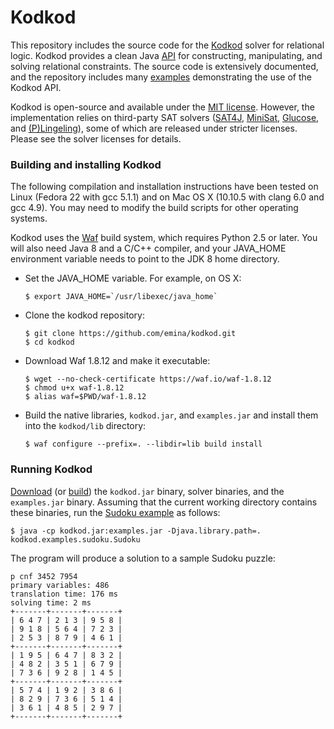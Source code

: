 Kodkod
=======

This repository includes the source code for the
[Kodkod](http://emina.github.io/kodkod/) solver for relational
logic.  Kodkod provides a clean Java [API](http://emina.github.io/kodkod/release/current/doc/) for constructing,
manipulating, and solving relational constraints. The
source code is extensively documented, and the repository includes
many [examples](https://github.com/emina/kodkod/tree/master/examples/kodkod/examples) demonstrating the use of the Kodkod API.

Kodkod is open-source and available under the [MIT license](LICENSE). However, the implementation relies on third-party SAT solvers ([SAT4J](http://www.sat4j.org), [MiniSat](http://minisat.se), [Glucose](http://www.labri.fr/perso/lsimon/glucose/), and [(P)Lingeling](http://fmv.jku.at/lingeling/)), some of which are released under stricter licenses. Please see the solver licenses for details.  

### Building and installing Kodkod

The following compilation and installation instructions have been
tested on Linux (Fedora 22 with gcc 5.1.1) and on Mac OS X (10.10.5 with clang 6.0 and gcc 4.9). You may
need to modify the build scripts for other operating systems.

Kodkod uses the [Waf](https://github.com/waf-project/waf) build
system, which requires Python 2.5 or later. You will also need Java 8
and a C/C++ compiler, and your JAVA_HOME environment variable needs to
point to the JDK 8 home directory.

* Set the JAVA_HOME variable.  For example, on OS X:

  ``$ export JAVA_HOME=`/usr/libexec/java_home` `` 
  
* Clone the kodkod repository:

  `$ git clone https://github.com/emina/kodkod.git`  
  `$ cd kodkod`  

* Download Waf 1.8.12 and make it executable:

  `$ wget --no-check-certificate https://waf.io/waf-1.8.12`  
  `$ chmod u+x waf-1.8.12`   
  `$ alias waf=$PWD/waf-1.8.12`

* Build the native libraries, ``kodkod.jar``, and ``examples.jar`` and install them into the ``kodkod/lib`` directory:

  `$ waf configure --prefix=. --libdir=lib build install`  

### Running Kodkod
	
[Download](http://emina.github.io/kodkod/download.html) (or [build](https://github.com/emina/kodkod#building-and-installing-kodkod)) the ``kodkod.jar`` binary, solver binaries, and the ``examples.jar`` binary. Assuming that the current working directory contains these binaries, run the  [Sudoku example](https://github.com/emina/kodkod/blob/master/examples/kodkod/examples/sudoku/Sudoku.java) as follows:

  `$ java -cp kodkod.jar:examples.jar -Djava.library.path=. kodkod.examples.sudoku.Sudoku`  
  
The program will produce a solution to a sample Sudoku puzzle:

```
p cnf 3452 7954
primary variables: 486
translation time: 176 ms
solving time: 2 ms
+-------+-------+-------+
| 6 4 7 | 2 1 3 | 9 5 8 | 
| 9 1 8 | 5 6 4 | 7 2 3 | 
| 2 5 3 | 8 7 9 | 4 6 1 | 
+-------+-------+-------+
| 1 9 5 | 6 4 7 | 8 3 2 | 
| 4 8 2 | 3 5 1 | 6 7 9 | 
| 7 3 6 | 9 2 8 | 1 4 5 | 
+-------+-------+-------+
| 5 7 4 | 1 9 2 | 3 8 6 | 
| 8 2 9 | 7 3 6 | 5 1 4 | 
| 3 6 1 | 4 8 5 | 2 9 7 | 
+-------+-------+-------+
```
 






